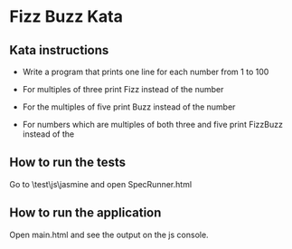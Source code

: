 # Fizz Buzz Kata

## Kata instructions

* Write a program that prints one line for each number from 1 to 100

* For multiples of three print Fizz instead of the number

* For the multiples of five print Buzz instead of the number

* For numbers which are multiples of both three and five print FizzBuzz instead of the 

## How to run the tests

Go to \test\js\jasmine and open SpecRunner.html

## How to run the application

Open main.html and see the output on the js console.